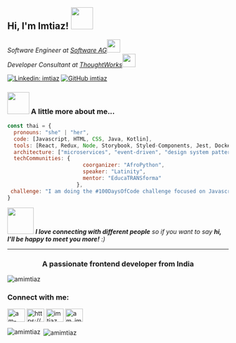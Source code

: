 <h2> Hi, I'm Imtiaz! <img src="https://media.giphy.com/media/mGcNjsfWAjY5AEZNw6/giphy.gif" width="50"></h2>
<p><em>Software Engineer at <a href="http://www.unb.br">Software AG</a><img src="https://media.giphy.com/media/fYSnHlufseco8Fh93Z/giphy.gif" width="30"></br>Developer Consultant at <a href="[https://www.thoughtworks.com](https://www.softwareag.com/en_corporate.html)">ThoughtWorks</a><img src="https://media.giphy.com/media/WUlplcMpOCEmTGBtBW/giphy.gif" width="30"> 
</em></p>

[![Linkedin: imtiaz](https://img.shields.io/badge/-amimtiaz-blue?style=flat-square&logo=Linkedin&logoColor=white&link=https://www.linkedin.com/in/thaianebraga/)]([https://www.linkedin.com/in/thaianebraga/](https://www.linkedin.com/in/am-imtiaz/))
[![GitHub imtiaz](https://img.shields.io/github/followers/amimtiaz?label=follow&style=social)](https://github.com/amimtiaz)


### <img src="https://media.giphy.com/media/VgCDAzcKvsR6OM0uWg/giphy.gif" width="50"> A little more about me...  

```javascript
const thai = {
  pronouns: "she" | "her",
  code: [Javascript, HTML, CSS, Java, Kotlin],
  tools: [React, Redux, Node, Storybook, Styled-Components, Jest, Docker],
  architecture: ["microservices", "event-driven", "design system pattern"],
  techCommunities: {
                        coorganizer: "AfroPython",
                        speaker: "Latinity",
                        mentor: "EducaTRANSforma"
                      },
 challenge: "I am doing the #100DaysOfCode challenge focused on Javascript and react"
}
```

<img src="https://media.giphy.com/media/LnQjpWaON8nhr21vNW/giphy.gif" width="60"> <em><b>I love connecting with different people</b> so if you want to say <b>hi, I'll be happy to meet you more!</b> :)</em>

---


<h3 align="center">A passionate frontend developer from India</h3>

<p align="left"> <img src="https://komarev.com/ghpvc/?username=amimtiaz&label=Profile%20views&color=0e75b6&style=flat" alt="amimtiaz" /> </p>

<h3 align="left">Connect with me:</h3>
<p align="left">
<a href="https://linkedin.com/in/am-imtiaz" target="blank"><img align="center" src="https://raw.githubusercontent.com/rahuldkjain/github-profile-readme-generator/master/src/images/icons/Social/linked-in-alt.svg" alt="am-imtiaz" height="30" width="40" /></a>
<a href="https://fb.com/https://www.facebook.com/profile.php?id=100062154554184" target="blank"><img align="center" src="https://raw.githubusercontent.com/rahuldkjain/github-profile-readme-generator/master/src/images/icons/Social/facebook.svg" alt="https://www.facebook.com/profile.php?id=100062154554184" height="30" width="40" /></a>
<a href="https://instagram.com/imtiaz_am" target="blank"><img align="center" src="https://raw.githubusercontent.com/rahuldkjain/github-profile-readme-generator/master/src/images/icons/Social/instagram.svg" alt="imtiaz_am" height="30" width="40" /></a>
<a href="https://www.youtube.com/c/am_imtiaz" target="blank"><img align="center" src="https://raw.githubusercontent.com/rahuldkjain/github-profile-readme-generator/master/src/images/icons/Social/youtube.svg" alt="am_imtiaz" height="30" width="40" /></a>
</p>

<p><img align="left" src="https://github-readme-stats.vercel.app/api/top-langs?username=amimtiaz&show_icons=true&locale=en&layout=compact" alt="amimtiaz" /></p>

<p>&nbsp;<img align="center" src="https://github-readme-stats.vercel.app/api?username=amimtiaz&show_icons=true&locale=en" alt="amimtiaz" /></p>


